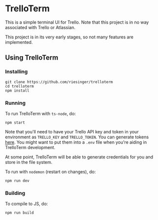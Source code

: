 # TrelloTerm

This is a simple terminal UI for Trello. Note that this project is in no way associated with Trello
or Atlassian.

This project is in its very early stages, so not many features are implemented.

## Using TrelloTerm

### Installing

```
git clone https://github.com/riesinger/trelloterm
cd trelloterm
npm install
```

### Running

To run TrelloTerm with `ts-node`, do:

```
npm start
```

Note that you'll need to have your Trello API key and token in your environment as `TRELLO_KEY` and
`TRELLO_TOKEN`. You can generate tokens [here](https://trello.com/app-key). You might want to put
them into a `.env` file when you're aiding in TrelloTerm development.

At some point, TrelloTerm will be able to generate credentials for you and store in the file system.

To run with `nodemon` (restart on changes), do:

```
npm run dev
```

### Building

To compile to JS, do:

```
npm run build
```

